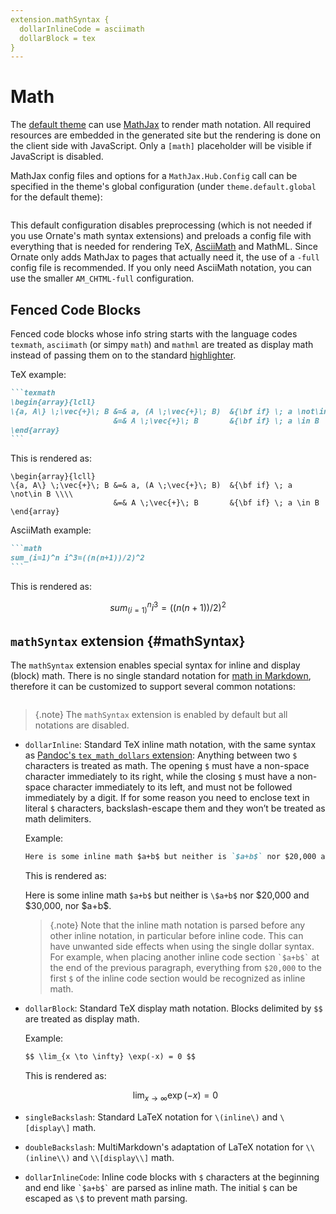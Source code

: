 ```yaml
---
extension.mathSyntax {
  dollarInlineCode = asciimath
  dollarBlock = tex
}
---
```

# Math

The [default theme](default-theme.md) can use [MathJax](https://www.mathjax.org/) to render math notation. All required resources are embedded in the generated site but the rendering is done on the client side with JavaScript. Only a `[math]` placeholder will be visible if JavaScript is disabled.

MathJax config files and options for a `MathJax.Hub.Config` call can be specified in the theme's global configuration (under `theme.default.global` for the default theme):

```yaml src=../../core/src/main/resources/ornate-reference.conf#--doc-mathjax
```

This default configuration disables preprocessing (which is not needed if you use Ornate's math syntax extensions) and preloads a config file with everything that is needed for rendering TeX, [AsciiMath](http://asciimath.org/) and MathML. Since Ornate only adds MathJax to pages that actually need it, the use of a `-full` config file is recommended. If you only need AsciiMath notation, you can use the smaller `AM_CHTML-full` configuration.

## Fenced Code Blocks

Fenced code blocks whose info string starts with the language codes `texmath`, `asciimath` (or simpy `math`) and `mathml` are
treated as display math instead of passing them on to the standard [highlighter](highlighting.md).

TeX example:

````markdown
```texmath
\begin{array}{lcll}
\{a, A\} \;\vec{+}\; B &=& a, (A \;\vec{+}\; B)  &{\bf if} \; a \not\in B \\\\
                       &=& A \;\vec{+}\; B       &{\bf if} \; a \in B
\end{array}
```
````

This is rendered as:

```texmath
\begin{array}{lcll}
\{a, A\} \;\vec{+}\; B &=& a, (A \;\vec{+}\; B)  &{\bf if} \; a \not\in B \\\\
                       &=& A \;\vec{+}\; B       &{\bf if} \; a \in B
\end{array}
```

AsciiMath example:

````markdown
```math
sum_(i=1)^n i^3=((n(n+1))/2)^2
```
````

This is rendered as:

```math
sum_(i=1)^n i^3=((n(n+1))/2)^2
```

## `mathSyntax` extension {#mathSyntax}

The `mathSyntax` extension enables special syntax for inline and display (block) math. There is no single standard notation for [math in Markdown](https://github.com/cben/mathdown/wiki/math-in-markdown), therefore it can be customized to support several common notations:

```yaml src=../../core/src/main/resources/ornate-reference.conf#--doc-mathSyntax
```

> {.note}
> The `mathSyntax` extension is enabled by default but all notations are disabled.

- `dollarInline`: Standard TeX inline math notation, with the same syntax as [Pandoc's `tex_math_dollars` extension](http://pandoc.org/MANUAL.html#math): Anything between two `$` characters is treated as math. The opening `$` must have a non-space character immediately to its right, while the closing `$` must have a non-space character immediately to its left, and must not be followed immediately by a digit. If for some reason you need to enclose text in literal `$` characters, backslash-escape them and they won’t be treated as math delimiters. 

  Example:

  ```markdown
  Here is some inline math $a+b$ but neither is `$a+b$` nor $20,000 and $30,000, nor \$a+b\$.
  ```

  This is rendered as:

  Here is some inline math `$a+b$` but neither is `\$a+b$` nor $20,000 and $30,000, nor \$a+b\$.

  > {.note}
  > Note that the inline math notation is parsed before any other inline notation, in particular before inline code. This can have unwanted side effects when using the single dollar syntax. For example, when placing another inline code section `` `$a+b$` `` at the end of the previous paragraph, everything from `$20,000` to the first `$` of the inline code section would be recognized as inline math.

- `dollarBlock`: Standard TeX display math notation. Blocks delimited by `$$` are treated as display math.

  Example:

  ```markdown
  $$ \lim_{x \to \infty} \exp(-x) = 0 $$
  ```

  This is rendered as:

  $$ \lim_{x \to \infty} \exp(-x) = 0 $$

- `singleBackslash`: Standard LaTeX notation for `\(inline\)` and `\[display\]` math.

- `doubleBackslash`: MultiMarkdown's adaptation of LaTeX notation for `\\(inline\\)` and `\\[display\\]` math.

- `dollarInlineCode`: Inline code blocks with `$` characters at the beginning and end like `` `$a+b$` `` are parsed as inline math. The initial `$` can be escaped as `\$` to prevent math parsing.
